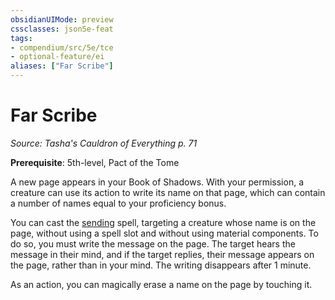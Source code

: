 ```yaml
---
obsidianUIMode: preview
cssclasses: json5e-feat
tags:
- compendium/src/5e/tce
- optional-feature/ei
aliases: ["Far Scribe"]
---
```

# Far Scribe
*Source: Tasha's Cauldron of Everything p. 71*  

**Prerequisite**: 5th-level, Pact of the Tome

A new page appears in your Book of Shadows. With your permission, a creature can use its action to write its name on that page, which can contain a number of names equal to your proficiency bonus.

You can cast the [sending](/Systems/5e/spells/sending.md) spell, targeting a creature whose name is on the page, without using a spell slot and without using material components. To do so, you must write the message on the page. The target hears the message in their mind, and if the target replies, their message appears on the page, rather than in your mind. The writing disappears after 1 minute.

As an action, you can magically erase a name on the page by touching it.